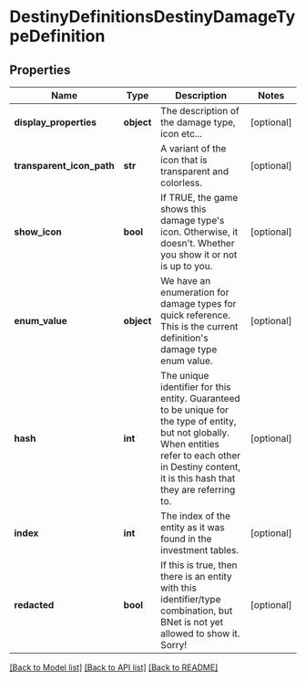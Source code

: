 # DestinyDefinitionsDestinyDamageTypeDefinition

## Properties
Name | Type | Description | Notes
------------ | ------------- | ------------- | -------------
**display_properties** | **object** | The description of the damage type, icon etc... | [optional] 
**transparent_icon_path** | **str** | A variant of the icon that is transparent and colorless. | [optional] 
**show_icon** | **bool** | If TRUE, the game shows this damage type&#39;s icon. Otherwise, it doesn&#39;t. Whether you show it or not is up to you. | [optional] 
**enum_value** | **object** | We have an enumeration for damage types for quick reference. This is the current definition&#39;s damage type enum value. | [optional] 
**hash** | **int** | The unique identifier for this entity. Guaranteed to be unique for the type of entity, but not globally.  When entities refer to each other in Destiny content, it is this hash that they are referring to. | [optional] 
**index** | **int** | The index of the entity as it was found in the investment tables. | [optional] 
**redacted** | **bool** | If this is true, then there is an entity with this identifier/type combination, but BNet is not yet allowed to show it. Sorry! | [optional] 

[[Back to Model list]](../README.md#documentation-for-models) [[Back to API list]](../README.md#documentation-for-api-endpoints) [[Back to README]](../README.md)


